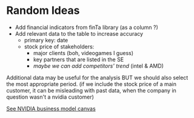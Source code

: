 # Random Ideas

- Add financial indicators from finTa library (as a column ?) 
- Add relevant data to the table to increase accuracy 
    - primary key: date
    - stock price of stakeholders:
        - major clients (boh, videogames I guess)
        - key partners that are listed in the SE
        - *maybe we can add competitors' trend* (intel & AMD)
    

Additional data may be useful for the analysis BUT we should also select the most appropriate period.
(if we include the stock price of a main customer, it can be misleading with past data, when the company in question wasn't a nvidia customer)

[See NVIDIA business model canvas](https://vizologi.com/business-strategy-canvas/nvidia-business-model-canvas/)
